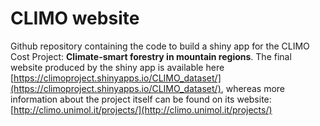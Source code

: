 # CLIMO website

Github repository containing the code to build a shiny app for the CLIMO Cost Project: **Climate-smart forestry in mountain regions**. The final website produced by the shiny app is available here [https://climoproject.shinyapps.io/CLIMO_dataset/](https://climoproject.shinyapps.io/CLIMO_dataset/), whereas more information about the project itself can be found on its website: [http://climo.unimol.it/projects/](http://climo.unimol.it/projects/)
